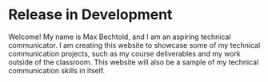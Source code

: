 # Release in Development
Welcome! My name is Max Bechtold, and I am an aspiring technical communicator. I am creating this website to showcase some of my technical communication projects, such as my course deliverables and my work outside of the classroom. This website will also be a sample of my technical communication skills in itself. 
